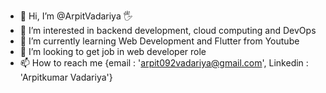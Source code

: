 - 👋 Hi, I’m @ArpitVadariya 🖐
- 👀 I’m interested in backend development, cloud computing and DevOps
- 🌱 I’m currently learning Web Development and Flutter from Youtube
- 💞️ I’m looking to get job in web developer role
- 📫 How to reach me {email : 'arpit092vadariya@gmail.com', Linkedin : 'Arpitkumar Vadariya'}

<!---
ArpitVadariya/ArpitVadariya is a ✨ special ✨ repository because its `README.md` (this file) appears on your GitHub profile.
You can click the Preview link to take a look at your changes.
--->
